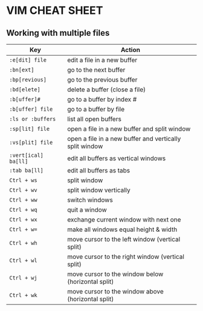 # VIM CHEAT SHEET

## Working with multiple files

| Key                  | Action                                                  |
| -------------------- | ------------------------------------------------------- |
| `:e[dit] file`       | edit a file in a new buffer                             |
| `:bn[ext]`           | go to the next buffer                                   |
| `:bp[revious]`       | go to the previous buffer                               |
| `:bd[elete]`         | delete a buffer (close a file)                          |
| `:b[uffer]#`         | go to a buffer by index #                               |
| `:b[uffer] file`     | go to a buffer by file                                  |
| `:ls or :buffers`    | list all open buffers                                   |
| `:sp[lit] file`      | open a file in a new buffer and split window            |
| `:vs[plit] file`     | open a file in a new buffer and vertically split window |
| `:vert[ical] ba[ll]` | edit all buffers as vertical windows                    |
| `:tab ba[ll]`        | edit all buffers as tabs                                |
| `Ctrl + ws`          | split window                                            |
| `Ctrl + wv`          | split window vertically                                 |
| `Ctrl + ww`          | switch windows                                          |
| `Ctrl + wq`          | quit a window                                           |
| `Ctrl + wx`          | exchange current window with next one                   |
| `Ctrl + w=`          | make all windows equal height & width                   |
| `Ctrl + wh`          | move cursor to the left window (vertical split)         |
| `Ctrl + wl`          | move cursor to the right window (vertical split)        |
| `Ctrl + wj`          | move cursor to the window below (horizontal split)      |
| `Ctrl + wk`          | move cursor to the window above (horizontal split)      |
